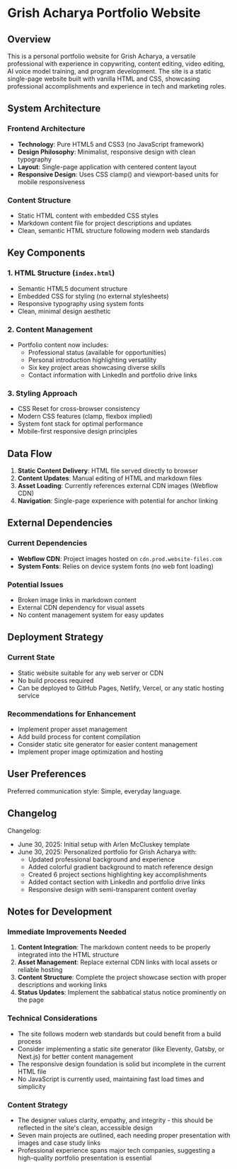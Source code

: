 # Grish Acharya Portfolio Website

## Overview

This is a personal portfolio website for Grish Acharya, a versatile professional with experience in copywriting, content editing, video editing, AI voice model training, and program development. The site is a static single-page website built with vanilla HTML and CSS, showcasing professional accomplishments and experience in tech and marketing roles.

## System Architecture

### Frontend Architecture
- **Technology**: Pure HTML5 and CSS3 (no JavaScript framework)
- **Design Philosophy**: Minimalist, responsive design with clean typography
- **Layout**: Single-page application with centered content layout
- **Responsive Design**: Uses CSS clamp() and viewport-based units for mobile responsiveness

### Content Structure
- Static HTML content with embedded CSS styles
- Markdown content file for project descriptions and updates
- Clean, semantic HTML structure following modern web standards

## Key Components

### 1. HTML Structure (`index.html`)
- Semantic HTML5 document structure
- Embedded CSS for styling (no external stylesheets)
- Responsive typography using system fonts
- Clean, minimal design aesthetic

### 2. Content Management
- Portfolio content now includes:
  - Professional status (available for opportunities)
  - Personal introduction highlighting versatility
  - Six key project areas showcasing diverse skills
  - Contact information with LinkedIn and portfolio drive links

### 3. Styling Approach
- CSS Reset for cross-browser consistency
- Modern CSS features (clamp, flexbox implied)
- System font stack for optimal performance
- Mobile-first responsive design principles

## Data Flow

1. **Static Content Delivery**: HTML file served directly to browser
2. **Content Updates**: Manual editing of HTML and markdown files
3. **Asset Loading**: Currently references external CDN images (Webflow CDN)
4. **Navigation**: Single-page experience with potential for anchor linking

## External Dependencies

### Current Dependencies
- **Webflow CDN**: Project images hosted on `cdn.prod.website-files.com`
- **System Fonts**: Relies on device system fonts (no web font loading)

### Potential Issues
- Broken image links in markdown content
- External CDN dependency for visual assets
- No content management system for easy updates

## Deployment Strategy

### Current State
- Static website suitable for any web server or CDN
- No build process required
- Can be deployed to GitHub Pages, Netlify, Vercel, or any static hosting service

### Recommendations for Enhancement
- Implement proper asset management
- Add build process for content compilation
- Consider static site generator for easier content management
- Implement proper image optimization and hosting

## User Preferences

Preferred communication style: Simple, everyday language.

## Changelog

Changelog:
- June 30, 2025: Initial setup with Arlen McCluskey template
- June 30, 2025: Personalized portfolio for Grish Acharya with:
  - Updated professional background and experience
  - Added colorful gradient background to match reference design
  - Created 6 project sections highlighting key accomplishments
  - Added contact section with LinkedIn and portfolio drive links
  - Responsive design with semi-transparent content overlay

## Notes for Development

### Immediate Improvements Needed
1. **Content Integration**: The markdown content needs to be properly integrated into the HTML structure
2. **Asset Management**: Replace external CDN links with local assets or reliable hosting
3. **Content Structure**: Complete the project showcase section with proper descriptions and working links
4. **Status Updates**: Implement the sabbatical status notice prominently on the page

### Technical Considerations
- The site follows modern web standards but could benefit from a build process
- Consider implementing a static site generator (like Eleventy, Gatsby, or Next.js) for better content management
- The responsive design foundation is solid but incomplete in the current HTML file
- No JavaScript is currently used, maintaining fast load times and simplicity

### Content Strategy
- The designer values clarity, empathy, and integrity - this should be reflected in the site's clean, accessible design
- Seven main projects are outlined, each needing proper presentation with images and case study links
- Professional experience spans major tech companies, suggesting a high-quality portfolio presentation is essential